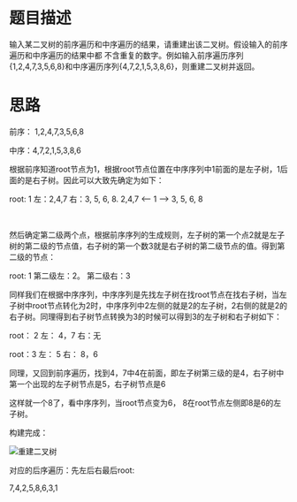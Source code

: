 # 题目描述

输入某二叉树的前序遍历和中序遍历的结果，请重建出该二叉树。假设输入的前序遍历和中序遍历的结果中都
不含重复的数字。例如输入前序遍历序列{1,2,4,7,3,5,6,8}和中序遍历序列{4,7,2,1,5,3,8,6}，则重建二叉树并返回。

# 思路

前序： 1,2,4,7,3,5,6,8

中序：4,7,2,1,5,3,8,6



根据前序知道root节点为1，根据root节点位置在中序序列中1前面的是左子树，1后面的是右子树。因此可以大致先确定为如下：

root: 1   左：2,4,7   右：3, 5, 6, 8.                  2,4,7  <--   1  --> 3, 5, 6, 8

​           

  

然后确定第二级两个点，根据前序序列的生成规则，左子树的第一个点2就是左子树的第二级的节点值，右子树的第一个数3就是右子树的第二级节点的值。得到第二级的节点：

root: 1  第二级左：2。 第二级右：3

同样我们在根据中序序列，中序序列是先找左子树在找root节点在找右子树，当左子树中root节点转化为2时，中序序列中2左侧的就是2的左子树，2右侧的就是2的右子树。同理得到右子树节点转换为3的时候可以得到3的左子树和右子树如下：

root： 2   左： 4，7     右：无

root：3    左： 5           右： 8，6



同理，又回到前序遍历，找到4，7中4在前面，即左子树第三级的是4，右子树中第一个出现的左子树节点是5，右子树节点是6



这样就一个8了，看中序序列，当root节点变为6， 8在root节点左侧即8是6的左子树。

构建完成：

![重建二叉树](/Users/dyz/Documents/learning/code/Leetcode/重建二叉树/重建二叉树.png)

对应的后序遍历：先左后右最后root:

7,4,2,5,8,6,3,1